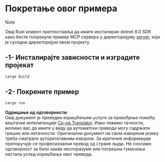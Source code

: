 <!--
CO_OP_TRANSLATOR_METADATA:
{
  "original_hash": "e3813a6ea19657d0cff0c2d1a1ffd324",
  "translation_date": "2025-08-18T19:07:22+00:00",
  "source_file": "03-GettingStarted/02-client/solution/rust/README.md",
  "language_code": "sr"
}
-->
# Покретање овог примера

> [!NOTE]
> Овај Rust клијент претпоставља да имате инсталиран dotnet 8.0 SDK како бисте покренули пример MCP сервера у директоријуму [server](../../../../../../03-GettingStarted/02-client/solution/server), који је суседни директоријум овом пројекту.

## -1- Инсталирајте зависности и изградите пројекат

```bash
cargo build
```

## -2- Покрените пример

```bash
cargo run
```

**Одрицање од одговорности**:  
Овај документ је преведен коришћењем услуге за превођење помоћу вештачке интелигенције [Co-op Translator](https://github.com/Azure/co-op-translator). Иако тежимо тачности, молимо вас да имате у виду да аутоматски преводи могу садржати грешке или нетачности. Оригинални документ на свом изворном језику треба сматрати ауторитативним извором. За критичне информације препоручује се професионални превод од стране људи. Не сносимо одговорност за било каква неспоразумe или погрешна тумачења настала услед коришћења овог превода.